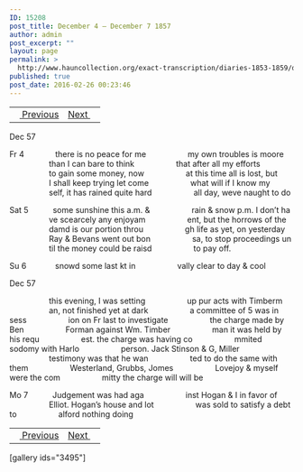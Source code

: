 ```yaml
---
ID: 15208
post_title: December 4 – December 7 1857
author: admin
post_excerpt: ""
layout: page
permalink: >
  http://www.hauncollection.org/exact-transcription/diaries-1853-1859/december-4-december-7-1857/
published: true
post_date: 2016-02-26 00:23:46
---
```

<table style="width: 100%;" align="center">
<tbody>
<tr>
<td><a href="http://www.hauncollection.org/version-2/diaries-1853-1859/november-29-december-3-1857/"><img src="https://lh3.googleusercontent.com/-EFJpxxNiPNw/VqgtWBCZrMI/AAAAAAAAAFU/WfY4lPFWWkg/s800-Ic42/Soeb-Plain-Arrows-8-10px.png" alt="" width="10" height="10" /> Previous</a></td>
<td style="text-align: right;"><a href="http://www.hauncollection.org/version-2/diaries-1853-1859/december-8-december-14-1857/">Next <img src="https://lh3.googleusercontent.com/-67k0cYlpXHw/VqgtWKz1MXI/AAAAAAAAAFU/k9PW_Piyurk/s800-Ic42/Soeb-Plain-Arrows-5-10px.png" alt="" width="10" height="10" /></a></td>
</tr>
</tbody>
</table>
Dec 57

Fr 4              there is no peace for me
<span style="margin-left: 70px;">my own troubles is moore
<span style="margin-left: 70px;">than I can bare to think
<span style="margin-left: 70px;">that after all my efforts
<span style="margin-left: 70px;">to gain some money, now
<span style="margin-left: 70px;">at this time all is lost, but
<span style="margin-left: 70px;">I shall keep trying let come
<span style="margin-left: 70px;">what will if I know my
<span style="margin-left: 70px;">self, it has rained quite hard
<span style="margin-left: 70px;">all day, weve naught to do</span></span></span></span></span></span></span></span></span>

Sat 5           some sunshine this a.m. &amp;
<span style="margin-left: 70px;">rain &amp; snow p.m. I don’t ha
<span style="margin-left: 70px;">ve scearcely any enjoyam
<span style="margin-left: 70px;">ent, but the horrows of the
<span style="margin-left: 70px;">damd is our portion throu
<span style="margin-left: 70px;">gh life as yet, on yesterday
<span style="margin-left: 70px;">Ray &amp; Bevans went out bon
<span style="margin-left: 70px;">sa, to stop proceedings un
<span style="margin-left: 70px;">til the money could be raisd
<span style="margin-left: 70px;">to pay off.</span></span></span></span></span></span></span></span></span>

Su 6             snowd some last kt in
<span style="margin-left: 70px;">vally clear to day &amp; cool</span>

Dec 57

<span style="margin-left: 70px;">this evening, I was setting
<span style="margin-left: 70px;">up pur acts with Timberm
<span style="margin-left: 70px;">an, not finished yet at dark
<span style="margin-left: 70px;">a committee of 5 was in sess
<span style="margin-left: 70px;">ion on Fr last to investigate
<span style="margin-left: 70px;">the charge made by Ben
<span style="margin-left: 70px;">Forman against Wm. Timber
<span style="margin-left: 70px;">man it was held by his requ
<span style="margin-left: 70px;">est. the charge was having co
<span style="margin-left: 70px;">mmited sodomy with Harlo
<span style="margin-left: 70px;">person. Jack Stinson &amp; G, Miller
<span style="margin-left: 70px;">testimony was that he wan
<span style="margin-left: 70px;">ted to do the same with them
<span style="margin-left: 70px;">Westerland, Grubbs, Jomes
<span style="margin-left: 70px;">Lovejoy &amp; myself were the com
<span style="margin-left: 70px;">mitty the charge will will be</span></span></span></span></span></span></span></span></span></span></span></span></span></span></span></span>

Mo 7           Judgement was had aga
<span style="margin-left: 70px;">inst Hogan &amp; I in favor of
<span style="margin-left: 70px;">Elliot. Hogan’s house and lot
<span style="margin-left: 70px;">was sold to satisfy a debt to
<span style="margin-left: 70px;">alford nothing doing</span></span></span></span>
<table style="width: 100%;" align="center">
<tbody>
<tr>
<td><a href="http://www.hauncollection.org/version-2/diaries-1853-1859/november-29-december-3-1857/"><img src="https://lh3.googleusercontent.com/-EFJpxxNiPNw/VqgtWBCZrMI/AAAAAAAAAFU/WfY4lPFWWkg/s800-Ic42/Soeb-Plain-Arrows-8-10px.png" alt="" width="10" height="10" /> Previous</a></td>
<td style="text-align: right;"><a href="http://www.hauncollection.org/version-2/diaries-1853-1859/december-8-december-14-1857/">Next <img src="https://lh3.googleusercontent.com/-67k0cYlpXHw/VqgtWKz1MXI/AAAAAAAAAFU/k9PW_Piyurk/s800-Ic42/Soeb-Plain-Arrows-5-10px.png" alt="" width="10" height="10" /></a></td>
</tr>
</tbody>
</table>
[gallery ids="3495"]